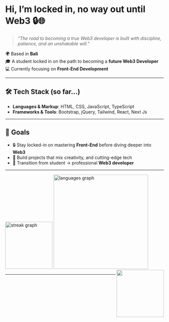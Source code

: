 # Hi, I’m locked in, no way out until Web3 🔒🌐

> *“The road to becoming a true Web3 developer is built with discipline, patience, and an unshakable will.”*  

🌍 Based in **Bali**  
🎓 A student locked in on the path to becoming a **future Web3 Developer**  
💻 Currently focusing on **Front-End Development**  

---

## 🛠 Tech Stack (so far...)
- **Languages & Markup**: HTML, CSS, JavaScript, TypeScript
- **Frameworks & Tools**: Bootstrap, jQuery, Tailwind, React, Next Js
 
---

## 📌 Goals
- 🔒 Stay locked-in on mastering **Front-End** before diving deeper into **Web3**  
- 🧩 Build projects that mix creativity, and cutting-edge tech  
- 🌌 Transition from student → professional **Web3 developer**  

---

<div align="start">
  <!-- Streak graph -->
  <img src="https://streak-stats.demolab.com?user=AzureAsura&locale=en&mode=daily&theme=dracula&hide_border=false&border_radius=5&order=3" height="150" alt="streak graph"  />
  <!-- Languages graph -->
  <img src="https://github-readme-stats.vercel.app/api/top-langs?username=AzureAsura&hide_title=false&layout=compact&card_width=320&langs_count=5&theme=dracula&hide_border=true" width="300" alt="languages graph" />
 <img align="right" height="150" src="https://media1.tenor.com/m/aixDlteScXsAAAAC/absolute-cinema.gif"  />
</div>


---

